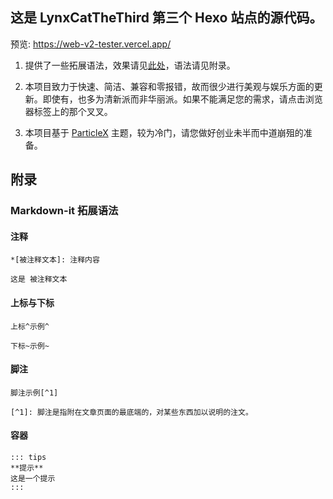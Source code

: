 ## 这是 LynxCatTheThird 第三个 Hexo 站点的源代码。

预览: <https://web-v2-tester.vercel.app/>

1. 提供了一些拓展语法，效果请见[此处](https://web-v2-tester.vercel.app/2022/12/92a4a045.html)，语法请见附录。

2. 本项目致力于快速、简洁、兼容和零报错，故而很少进行美观与娱乐方面的更新。即使有，也多为清新派而非华丽派。如果不能满足您的需求，请点击浏览器标签上的那个叉叉。

3. 本项目基于 [ParticleX](https://github.com/argvchs/hexo-theme-particlex) 主题，较为冷门，请您做好创业未半而中道崩殂的准备。

## 附录

### Markdown-it 拓展语法

#### 注释

```
*[被注释文本]: 注释内容

这是 被注释文本
```

#### 上标与下标

```
上标^示例^

下标~示例~
```

#### 脚注

```
脚注示例[^1]

[^1]: 脚注是指附在文章页面的最底端的，对某些东西加以说明的注文。
```

#### 容器

```
::: tips
**提示**
这是一个提示
:::
```
